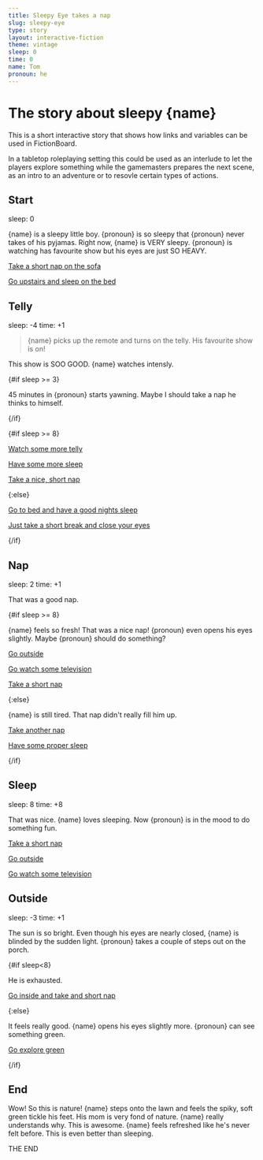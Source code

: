 ```yaml
---
title: Sleepy Eye takes a nap
slug: sleepy-eye
type: story
layout: interactive-fiction
theme: vintage
sleep: 0
time: 0
name: Tom
pronoun: he
---
```


# The story about sleepy {name}

This is a short interactive story that shows how links and variables can be used in FictionBoard.

In a tabletop roleplaying setting this could be used as an interlude to let the players explore something while the gamemasters prepares the next scene, as an intro to an adventure or to resovle certain types of actions.

## Start

sleep: 0

{name} is a sleepy little boy. {pronoun} is so sleepy that {pronoun} never takes of his pyjamas. Right now, {name} is VERY sleepy. {pronoun} is watching has favourite show but his eyes are just SO HEAVY.

[Take a short nap on the sofa](#nap)

[Go upstairs and sleep on the bed](#sleep)

## Telly

sleep: -4
time: +1

> {name} picks up the remote and turns on the telly. His favourite show is on!

This show is SOO GOOD. {name} watches intensly.

{#if sleep >= 3}

45 minutes in {pronoun} starts yawning. Maybe I should take a nap he thinks to himself.

{/if}

{#if sleep >= 8}

[Watch some more telly](#telly)

[Have some more sleep](#sleep)

[Take a nice, short nap](#nap)

{:else}

[Go to bed and have a good nights sleep](#sleep)

[Just take a short break and close your eyes](#nap)

{/if}

## Nap

sleep: 2
time: +1

That was a good nap.

{#if sleep >= 8}

{name} feels so fresh! That was a nice nap! {pronoun} even opens his eyes slightly. Maybe {pronoun} should do something?

[Go outside](#outside)

[Go watch some television](#telly)

[Take a short nap](#nap)

{:else}

{name} is still tired. That nap didn't really fill him up.

[Take another nap](#nap)

[Have some proper sleep](#sleep)

{/if}

## Sleep

sleep: 8
time: +8

That was nice. {name} loves sleeping. Now {pronoun} is in the mood to do something fun.

[Take a short nap](#nap)

[Go outside](#outside)

[Go watch some television](#telly)

## Outside

sleep: -3
time: +1

The sun is so bright. Even though his eyes are nearly closed, {name} is blinded by the sudden light. {pronoun} takes a couple of steps out on the porch.

{#if sleep<8}

He is exhausted.

[Go inside and take and short nap](#nap)

{:else}

It feels really good. {name} opens his eyes slightly more. {pronoun} can see something green.

[Go explore green](#end)

{/if}

## End

Wow! So this is nature! {name} steps onto the lawn and feels the spiky, soft green tickle his feet. His mom is very fond of nature. {name} really understands why. This is awesome. {name} feels refreshed like he's never felt before. This is even better than sleeping.

THE END
